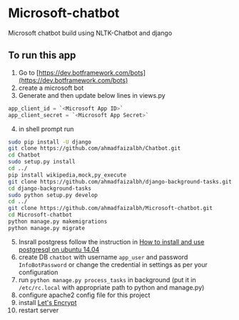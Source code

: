 # Microsoft-chatbot
Microsoft chatbot build using NLTK-Chatbot and django

## To run this app
1. Go to [https://dev.botframework.com/bots](https://dev.botframework.com/bots)
2. create a microsoft bot
3. Generate <Microsoft App Secret> and then update below lines in views.py 
  ```python
  app_client_id = `<Microsoft App ID>`
  app_client_secret = `<Microsoft App Secret>`
  ```

4. in shell prompt run
  ```sh
  sudo pip install -U django
  git clone https://github.com/ahmadfaizalbh/Chatbot.git
  cd Chatbot
  sudo setup.py install
  cd ../
  pip install wikipedia,mock,py_execute
  git clone https://github.com/ahmadfaizalbh/django-background-tasks.git
  cd django-background-tasks
  sudo python setup.py develop
  cd ../
  git clone https://github.com/ahmadfaizalbh/Microsoft-chatbot.git
  cd Microsoft-chatbot
  python manage.py makemigrations
  python manage.py migrate
  ```
5. Insrall postgress follow the instruction in [How to install and use postgresql on ubuntu 14.04](https://www.digitalocean.com/community/tutorials/how-to-install-and-use-postgresql-on-ubuntu-14-04)
6. create DB `chatbot` with username `app_user` and password `InfoBotPassword` or change the credential in settings as per your configuration
7. run `python manage.py process_tasks` in background (put it in `/etc/rc.local` with appropriate path to python and manage.py)
8. configure apache2 config file for this project
9. install [Let's Encrypt](https://letsencrypt.org/)
10. restart server
